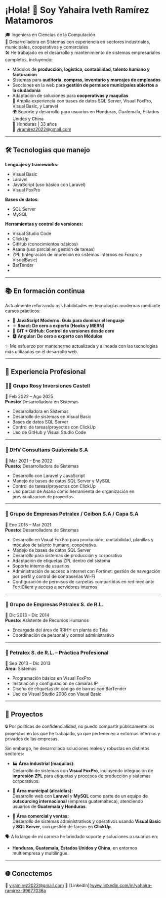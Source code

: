 # ¡Hola! 👋 Soy Yahaira Iveth Ramírez Matamoros

🎓 Ingeniera en Ciencias de la Computación  
💼 Desarrolladora en Sistemas con experiencia en sectores industriales, municipales, cooperativos y comerciales  
🛠️ He trabajado en el desarrollo y mantenimiento de sistemas empresariales completos, incluyendo:
- Módulos de **producción, logística, contabilidad, talento humano y facturación**  
- Sistemas para **auditoría, compras, inventario y marcajes de empleados**
- Secciones en la web para **gestión de permisos municipales abiertos a la ciudadanía**
- Adaptación de soluciones para **cooperativas y maquilas**  
🔄 Amplia experiencia con bases de datos SQL Server, Visual FoxPro, Visual Basic, y Laravel  
🌍 Soporte y desarrollo para usuarios en Honduras, Guatemala, Estados Unidos y China  
📍 Honduras | 33 años  
📧 yiramirez2022@gmail.com  


---

## 🛠️ Tecnologías que manejo

**Lenguajes y frameworks:**
- Visual Basic
- Laravel
- JavaScript (uso básico con Laravel)
- Visual FoxPro

**Bases de datos:**
- SQL Server
- MySQL

**Herramientas y control de versiones:**
- Visual Studio Code
- ClickUp
- GitHub (conocimientos básicos)
- Asana (uso parcial en gestión de tareas)
- ZPL (integración de impresión en sistemas internos en Foxpro y VisualBasic)
- BarTender
- 
---

## 📚 En formación continua

Actualmente reforzando mis habilidades en tecnologías modernas mediante cursos prácticos:

- 📘 **JavaScript Moderno: Guía para dominar el lenguaje**
- ⚛️ **React: De cero a experto (Hooks y MERN)**
- 🐙 **GIT + GitHub: Control de versiones desde cero**
- 🅰️ **Angular: De cero a experto con Módulos**

✨ Me esfuerzo por mantenerme actualizada y alineada con las tecnologías más utilizadas en el desarrollo web.

---

## 💼 Experiencia Profesional

### 👩‍💻 Grupo Rosy Inversiones Castell  
📅 Feb 2022 – Ago 2025  
**Puesto:** Desarrolladora en Sistemas  
- Desarrolladora en Sistemas  
- Desarrollo de sistemas en Visual Basic  
- Bases de datos SQL Server
- Control de tareas/proyectos con ClickUp  
- Uso de GitHub y Visual Studio Code

---

### 💼 DHV Consultans Guatemala S.A  
📅 Mar 2021 – Ene 2022  
**Puesto:** Desarrolladora de Sistemas  
- Desarrollo con Laravel y JavaScript 
- Manejo de bases de datos SQL Server y MySQL
- Control de tareas/proyectos con ClickUp
- Uso parcial de Asana como herramienta de organización en previsualizacion de proyectos 

---

### 💼 Grupo de Empresas Petralex / Ceibon S.A / Capa S.A  
📅 Ene 2015 – Mar 2021  
**Puesto:** Desarrolladora de Sistemas  
- Desarrollo en Visual FoxPro para producción, contabilidad, planillas y módulos de talento humano, coopérativa. 
- Manejo de bases de datos SQL Server 
- Desarrollo para sistemas de producción y corporativo
- Adaptación de etiquetas ZPL dentro del sistema
- Soporte interno de usuarios  
- Administración de acceso a internet con Fortinet: gestión de navegación por perfil y control de contraseñas Wi-Fi  
- Configuración de permisos de carpetas compartidas en red mediante FortiClient y acceso a servidores internos

---

### 💼 Grupo de Empresas Petralex S. de R.L.  
📅 Dic 2013 – Dic 2014  
**Puesto:** Asistente de Recursos Humanos  
- Encargada del área de RRHH en planta de Tela  
- Coordinación de personal y control administrativo

---

### 💼 Petralex S. de R.L. – Práctica Profesional  
📅 Sep 2013 – Dic 2013  
**Área:** Sistemas  
- Programación básica en Visual FoxPro  
- Instalación y configuración de cámaras IP  
- Diseño de etiquetas de código de barras con BarTender  
- Uso de Visual Studio 2008 con Visual Basic

---

## 📌 Proyectos

🔒 Por políticas de confidencialidad, no puedo compartir públicamente los proyectos en los que he trabajado, ya que pertenecen a entornos internos y privados de las empresas.

Sin embargo, he desarrollado soluciones reales y robustas en distintos sectores:

- 🏭 **Área industrial (maquilas):**  
  Desarrollo de sistemas con **Visual FoxPro**, incluyendo integración de **impresión ZPL** para etiquetas y procesos de producción y sistemas corporativos.

- 🏢 **Área municipal (alcaldías):**  
  Desarrollo web con **Laravel** y **MySQL** como parte de un equipo de **outsourcing internacional** (empresa guatemalteca), atendiendo usuarios de **Guatemala y Honduras**.

- 🛒 **Área comercial y ventas:**  
  Desarrollo de sistemas administrativos y operativos usando **Visual Basic** y **SQL Server**, con gestión de tareas en **ClickUp**.

🗣️ A lo largo de mi carrera he brindado soporte y soluciones a usuarios en:
- **Honduras, Guatemala, Estados Unidos y China**, en entornos multiempresa y multilingüe.

---

## 🌐 Conectemos

📧 yiramirez2022@gmail.com 
🔗 [LinkedIn](www.linkedin.com/in/yahaira-ramirez-99677036a
